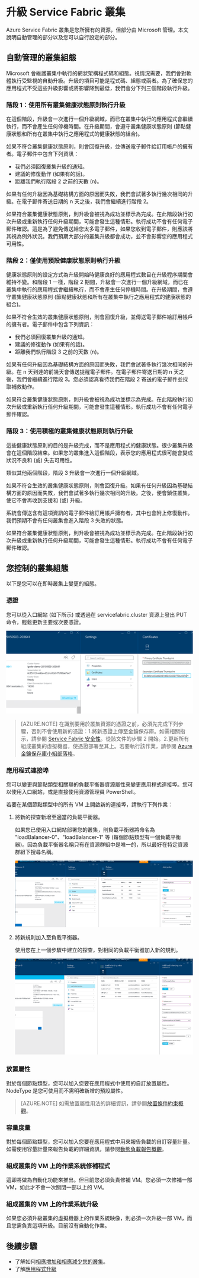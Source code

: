 <properties
   pageTitle="升級 Service Fabric 叢集 | Microsoft Azure"
   description="升級執行 Service Fabric 叢集的 Service Fabric 程式碼和/或組態，包括升級憑證、新增應用程式連接埠、修補作業系統等等。執行升級時，您可以期待些什麼？"
   services="service-fabric"
   documentationCenter=".net"
   authors="ChackDan"
   manager="timlt"
   editor=""/>

<tags
   ms.service="service-fabric"
   ms.devlang="dotnet"
   ms.topic="article"
   ms.tgt_pltfrm="na"
   ms.workload="na"
   ms.date="02/16/2016"
   ms.author="chackdan"/>

# 升級 Service Fabric 叢集

Azure Service Fabric 叢集是您所擁有的資源，但部分由 Microsoft 管理。本文說明自動管理的部分以及您可以自行設定的部分。

## 自動管理的叢集組態

Microsoft 會維護叢集中執行的網狀架構程式碼和組態。視情況需要，我們會對軟體執行受監視的自動升級。升級的項目可能是程式碼、組態或兩者。為了確保您的應用程式不受這些升級影響或將影響降到最低，我們會分下列三個階段執行升級。

### 階段 1：使用所有叢集健康狀態原則執行升級

在這個階段，升級會一次進行一個升級網域，而已在叢集中執行的應用程式會繼續執行，而不會產生任何停機時間。在升級期間，會遵守叢集健康狀態原則 (節點健康狀態和所有在叢集中執行之應用程式的健康狀態的組合)。

如果不符合叢集健康狀態原則，則會回復升級，並傳送電子郵件給訂用帳戶的擁有者。電子郵件中包含下列資訊：

- 我們必須回復叢集升級的通知。
- 建議的修復動作 (如果有的話)。
- 距離我們執行階段 2 之前的天數 (n)。

如果有任何升級因為基礎結構方面的原因而失敗，我們會試著多執行幾次相同的升級。在電子郵件寄送日期的 n 天之後，我們會繼續進行階段 2。

如果符合叢集健康狀態原則，則升級會被視為成功並標示為完成。在此階段執行初次升級或重新執行任何升級期間，可能會發生這種情形。執行成功不會有任何電子郵件確認。這是為了避免傳送給您太多電子郵件，如果您收到電子郵件，則應該將其視為例外狀況。我們預期大部分的叢集升級都會成功，並不會影響您的應用程式可用性。

### 階段 2：僅使用預設健康狀態原則執行升級

健康狀態原則的設定方式為升級開始時健康良好的應用程式數目在升級程序期間會維持不變。和階段 1 一樣，階段 2 期間，升級會一次進行一個升級網域，而已在叢集中執行的應用程式會繼續執行，而不會產生任何停機時間。在升級期間，會遵守叢集健康狀態原則 (節點健康狀態和所有在叢集中執行之應用程式的健康狀態的組合)。

如果不符合生效的叢集健康狀態原則，則會回復升級，並傳送電子郵件給訂用帳戶的擁有者。電子郵件中包含下列資訊：

- 我們必須回復叢集升級的通知。
- 建議的修復動作 (如果有的話)。
- 距離我們執行階段 3 之前的天數 (n)。

如果有任何升級因為基礎結構方面的原因而失敗，我們會試著多執行幾次相同的升級。在 n 天到達的前幾天會傳送提醒電子郵件。在電子郵件寄送日期的 n 天之後，我們會繼續進行階段 3。您必須認真看待我們在階段 2 寄送的電子郵件並採取補救動作。

如果符合叢集健康狀態原則，則升級會被視為成功並標示為完成。在此階段執行初次升級或重新執行任何升級期間，可能會發生這種情形。執行成功不會有任何電子郵件確認。

### 階段 3：使用積極的叢集健康狀態原則執行升級

這些健康狀態原則的目的是升級完成，而不是應用程式的健康狀態。很少叢集升級會在這個階段結束。如果您的叢集進入這個階段，表示您的應用程式很可能會變成狀況不良和 (或) 失去可用性。

類似其他兩個階段，階段 3 升級會一次進行一個升級網域。

如果不符合生效的叢集健康狀態原則，則會回復升級。如果有任何升級因為基礎結構方面的原因而失敗，我們會試著多執行幾次相同的升級。之後，便會鎖住叢集，使它不會再收到支援和 (或) 升級。

系統會傳送含有這項資訊的電子郵件給訂用帳戶擁有者，其中也會附上修復動作。我們預期不會有任何叢集會進入階段 3 失敗的狀態。

如果符合叢集健康狀態原則，則升級會被視為成功並標示為完成。在此階段執行初次升級或重新執行任何升級期間，可能會發生這種情形。執行成功不會有任何電子郵件確認。

## 您控制的叢集組態

以下是您可以在即時叢集上變更的組態。

### 憑證

您可以從入口網站 (如下所示) 或透過在 servicefabric.cluster 資源上發出 PUT 命令，輕鬆更新主要或次要憑證。

![顯示 Azure 入口網站中憑證指紋的螢幕擷取畫面。][CertificateUpgrade]

>[AZURE.NOTE] 在識別要用於叢集資源的憑證之前，必須先完成下列步驟，否則不會使用新的憑證：1.將新憑證上傳至金鑰保存庫。如需相關指示，請參閱 [Service Fabric 安全性](service-fabric-cluster-security.md)。從該文件的步驟 2 開始。2.更新所有組成叢集的虛擬機器，使憑證部署至其上。若要執行該作業，請參閱 [Azure 金鑰保存庫小組部落格](http://blogs.technet.com/b/kv/archive/2015/07/14/vm_2d00_certificates.aspx)。

### 應用程式連接埠

您可以變更與節點類型相關聯的負載平衡器資源屬性來變更應用程式連接埠。您可以使用入口網站，或是直接使用資源管理員 PowerShell。

若要在某個節點類型中的所有 VM 上開啟新的連接埠，請執行下列作業：

1. 將新的探查新增至適當的負載平衡器。

    如果您已使用入口網站部署您的叢集，則負載平衡器將命名為 "loadBalancer-0"、"loadBalancer-1" 等 (每個節點類型有一個負載平衡器)。因為負載平衡器名稱只有在資源群組中是唯一的，所以最好在特定資源群組下搜尋名稱。

    ![顯示在入口網站中對負載平衡器新增探查的螢幕擷取畫面。][AddingProbes]

2. 將新規則加入至負載平衡器。

    使用您在上一個步驟中建立的探查，對相同的負載平衡器加入新的規則。

    ![顯示在入口網站中對負載平衡器新增規則的螢幕擷取畫面。][AddingLBRules]


### 放置屬性

對於每個節點類型，您可以加入您要在應用程式中使用的自訂放置屬性。NodeType 是您可使用而不需明確新增的預設屬性。

>[AZURE.NOTE] 如需放置屬性用法的詳細資訊，請參閱[放置條件約束概觀](service-fabric-placement-constraint.md)。

### 容量度量

對於每個節點類型，您可以加入您要在應用程式中用來報告負載的自訂容量計量。如需使用容量計量來報告負載的詳細資訊，請參閱[動態負載報告概觀](service-fabric-resource-balancer-dynamic-load-reporting.md)。

### 組成叢集的 VM 上的作業系統修補程式

這即將做為自動化功能來推出。但目前您必須負責修補 VM。您必須一次修補一部 VM，如此才不會一次關閉一部以上的 VM。

### 組成叢集的 VM 上的作業系統升級

如果您必須升級叢集的虛擬機器上的作業系統映像，則必須一次升級一部 VM，而且您需負責這項升級。目前沒有自動化作業。

## 後續步驟

- 了解如何[相應增加和相應減少您的叢集](service-fabric-cluster-scale-up-down.md)。
- 了解[應用程式升級](service-fabric-application-upgrade.md)

<!--Image references-->
[CertificateUpgrade]: ./media/service-fabric-cluster-upgrade/CertificateUpgrade.png
[AddingProbes]: ./media/service-fabric-cluster-upgrade/addingProbes.png
[AddingLBRules]: ./media/service-fabric-cluster-upgrade/addingLBRules.png

<!---HONumber=AcomDC_0218_2016-->